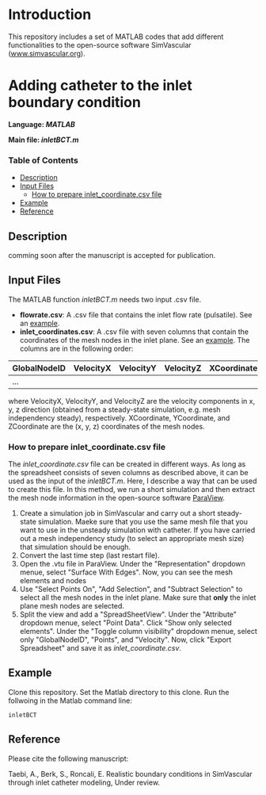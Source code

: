 # Introduction
 
This repository includes a set of MATLAB codes that add different functionalities to the open-source software SimVascular (www.simvascular.org). 

# Adding catheter to the inlet boundary condition

**Language: _MATLAB_**

**Main file: _inletBCT.m_**

### Table of Contents
* [Description](#description)
* [Input Files](#input-files)
  * [How to prepare inlet_coordinate.csv file](#How-to-prepare-inlet_coordinate.csv-file)
* [Example](#example)
* [Reference](#reference)
## Description 
comming soon after the manuscript is accepted for publication.

## Input Files
The MATLAB function _inletBCT.m_ needs two input .csv file.

- **flowrate.csv**: A .csv file that contains the inlet flow rate (pulsatile). See an [example](https://github.com/mirtatae/simvascularDevelopment/blob/master/example/flowrate.csv).
- **inlet_coordinates.csv**: A .csv file with seven columns that contain the coordinates of the mesh nodes in the inlet plane. See an [example](https://github.com/mirtatae/simvascularDevelopment/blob/master/example/inlet_coordinates.csv). The columns are in the following order:

| GlobalNodeID | VelocityX | VelocityY | VelocityZ | XCoordinate | YCoordinate | ZCoordinate |
| ------------ | --------- | --------- | --------- | ----------- | ----------- | ----------- |
|     ...      |           |           |           |             |             |             |

where VelocityX, VelocityY, and VelocityZ are the velocity components in x, y, z direction (obtained from a steady-state simulation, e.g. mesh independency steady), respectively. XCoordinate, YCoordinate, and ZCoordinate are the (x, y, z) coordinates of the mesh nodes.

### How to prepare inlet_coordinate.csv file

The _inlet_coordinate.csv_ file can be created in different ways. As long as the spreadsheet consists of seven columns as described above, it can be used as the input of the _inletBCT.m_. Here, I describe a way that can be used to create this file. In this method, we run a short simulation and then extract the mesh node information in the open-source software [ParaView](www.paraview.org).

1) Create a simulation job in SimVascular and carry out a short steady-state simulation. Maeke sure that you use the same mesh file that you want to use in the unsteady simulation with catheter. If you have carried out a mesh independency study (to select an appropriate mesh size) that simulation should be enough.
2) Convert the last time step (last restart file).
3) Open the .vtu file in ParaView. Under the "Representation" dropdown menue, select "Surface With Edges". Now, you can see the mesh elements and nodes
4) Use "Select Points On", "Add Selection", and "Subtract Selection" to select all the mesh nodes in the inlet plane. Make sure that **only** the inlet plane mesh nodes are selected.
5) Split the view and add a "SpreadSheetView". Under the "Attribute" dropdown menue, select "Point Data". Click "Show only selected elements". Under the "Toggle column visibility" dropdown menue, select only "GlobalNodeID", "Points", and "Velocity". Now, click "Export Spreadsheet" and save it as _inlet_coordinate.csv_.

## Example
Clone this repository. Set the Matlab directory to this clone. Run the follwoing in the Matlab command line:
```
inletBCT
```

## Reference
Please cite the following manuscript:

Taebi, A., Berk, S., Roncali, E. Realistic boundary conditions in SimVascular through inlet catheter modeling, Under review.
